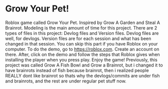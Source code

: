 # Grow Your Pet!
Roblox game called Grow Your Pet. Inspired by Grow A Garden and Steal A Brainrot.
Modeling is the main amount of time for this project.
There are 2 types of files in this project: Devlog files and Version files. Devlog files are well, for devlogs. Version files are for each session and what has been changed in that session.
You can skip this part if you have Roblox on your computer. To do the demo, go to https://roblox.com. Create an account on there. After, click on the demo and follow the steps that Roblox gives when installing the player when you press play. Enjoy the game!
Previously, this project was called Grow A Fish Bowl and Grow a Brainrot, but i changed it to have brainrots instead of fish because brainrot, then i realized people REALLY dont like brainrot so thats why the devlogs/commits are under fish and brainrots, and the rest are under regular pet stuff now.

